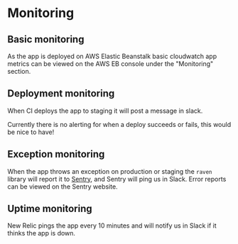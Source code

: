 Monitoring
==========

## Basic monitoring

As the app is deployed on AWS Elastic Beanstalk basic cloudwatch app metrics
can be viewed on the AWS EB console under the "Monitoring" section.


## Deployment monitoring

When CI deploys the app to staging it will post a message in slack.

Currently there is no alerting for when a deploy succeeds or fails, this would
be nice to have!


## Exception monitoring

When the app throws an exception on production or staging the `raven` library
will report it to [Sentry](https://getsentry.com), and Sentry will ping us in
Slack. Error reports can be viewed on the Sentry website.


## Uptime monitoring

New Relic pings the app every 10 minutes and will notify us in Slack if it
thinks the app is down.
